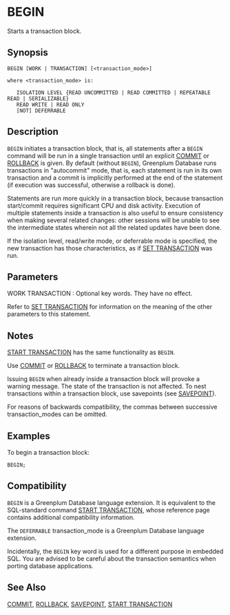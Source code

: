 # BEGIN

Starts a transaction block.

## Synopsis

``` {#sql_command_synopsis}
BEGIN [WORK | TRANSACTION] [<transaction_mode>]

where <transaction_mode> is:

   ISOLATION LEVEL {READ UNCOMMITTED | READ COMMITTED | REPEATABLE READ | SERIALIZABLE}
   READ WRITE | READ ONLY
   [NOT] DEFERRABLE
```

## Description

`BEGIN` initiates a transaction block, that is, all statements after a `BEGIN` command will be run in a single transaction until an explicit [COMMIT](/docs/sql-statements/sql-statement-commit.md) or [ROLLBACK](/docs/sql-statements/sql-statement-rollback.md) is given. By default (without `BEGIN`), Greenplum Database runs transactions in "autocommit" mode, that is, each statement is run in its own transaction and a commit is implicitly performed at the end of the statement (if execution was successful, otherwise a rollback is done).

Statements are run more quickly in a transaction block, because transaction start/commit requires significant CPU and disk activity. Execution of multiple statements inside a transaction is also useful to ensure consistency when making several related changes: other sessions will be unable to see the intermediate states wherein not all the related updates have been done.

If the isolation level, read/write mode, or deferrable mode is specified, the new transaction has those characteristics, as if [SET TRANSACTION](/docs/sql-statements/sql-statement-set-transaction.md) was run.

## Parameters

WORK
TRANSACTION
:   Optional key words. They have no effect.

Refer to [SET TRANSACTION](/docs/sql-statements/sql-statement-set-transaction.md) for information on the meaning of the other parameters to this statement.

## Notes

[START TRANSACTION](/docs/sql-statements/sql-statement-start-transaction.md) has the same functionality as `BEGIN`.

Use [COMMIT](/docs/sql-statements/sql-statement-commit.md) or [ROLLBACK](/docs/sql-statements/sql-statement-rollback.md) to terminate a transaction block.

Issuing `BEGIN` when already inside a transaction block will provoke a warning message. The state of the transaction is not affected. To nest transactions within a transaction block, use savepoints (see [SAVEPOINT](/docs/sql-statements/sql-statement-savepoint.md)).

For reasons of backwards compatibility, the commas between successive transaction_modes can be omitted.

## Examples

To begin a transaction block:

```
BEGIN;
```

## Compatibility

`BEGIN` is a Greenplum Database language extension. It is equivalent to the SQL-standard command [START TRANSACTION](/docs/sql-statements/sql-statement-start-transaction.md), whose reference page contains additional compatibility information.

The `DEFERRABLE` transaction_mode is a Greenplum Database language extension.

Incidentally, the `BEGIN` key word is used for a different purpose in embedded SQL. You are advised to be careful about the transaction semantics when porting database applications.

## See Also

[COMMIT](/docs/sql-statements/sql-statement-commit.md), [ROLLBACK](/docs/sql-statements/sql-statement-rollback.md), [SAVEPOINT](/docs/sql-statements/sql-statement-savepoint.md), [START TRANSACTION](/docs/sql-statements/sql-statement-start-transaction.md)



